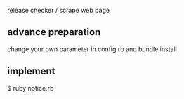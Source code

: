 release checker / scrape web page

## advance preparation
change your own parameter in config.rb and bundle install

## implement
$ ruby notice.rb  

